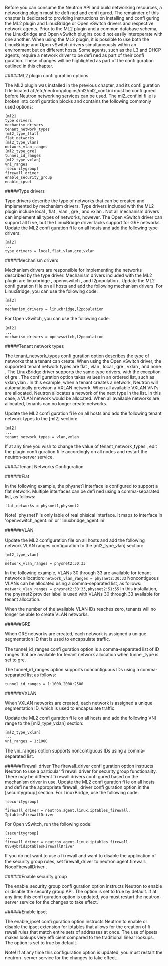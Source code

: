 Before you can consume the Neutron API and build networking resources, a
networking plugin must be defi ned and confi gured. The remainder of this chapter
is dedicated to providing instructions on installing and confi guring the ML2 plugin
and LinuxBridge or Open vSwitch drivers and respective network agents.
Prior to the ML2 plugin and a common database schema, the LinuxBridge and Open
vSwitch plugins could not easily interoperate with one another. When using the
ML2 plugin, it is possible to use both the LinuxBridge and Open vSwitch drivers
simultaneously within an environment but on different hosts. Some agents, such
as the L3 and DHCP agents, require a network driver to be defi ned as part of their
confi guration. These changes will be highlighted as part of the confi guration outlined
in this chapter.

#####ML2 plugin confi guration options

The ML2 plugin was installed in the previous chapter, and its confi guration fi le
located at /etc/neutron/plugins/ml2/ml2_conf.ini must be confi gured before
Neutron networking services can be used.
The ml2_conf.ini fi le is broken into confi guration blocks and contains the following
commonly used options:
```
[ml2]
type drivers
mechanism drivers
tenant_network_types
[ml2_type_flat]
flat_networks
[ml2_type_vlan]
network_vlan_ranges
[ml2_type_gre]
tunnel_id_ranges
[ml2_type_vxlan]
vni_ranges
[securitygroup]
firewall_driver
enable_security_group
enable_ipset
```

#####Type drivers

Type drivers describe the type of networks that can be created and implemented
by mechanism drivers. Type drivers included with the ML2 plugin include local ,
flat , vlan , gre , and vxlan . Not all mechanism drivers can implement all types
of networks, however. The Open vSwitch driver can support all fi ve, but the
LinuxBridge driver lacks support for GRE networks.
Update the ML2 confi guration fi le on all hosts and add the following type drivers:
```
[ml2]
...
type_drivers = local,flat,vlan,gre,vxlan
```

#####Mechanism drivers

Mechanism drivers are responsible for implementing the networks described by the
type driver. Mechanism drivers included with the ML2 plugin are linuxbridge ,
openvswitch , and l2population .
Update the ML2 confi guration fi le on all hosts and add the following mechanism
drivers.
For LinuxBridge, you can use the following code:
```
[ml2]
...
mechanism_drivers = linuxbridge,l2population
```
For Open vSwitch, you can use the following code:
```
[ml2]
...
mechanism_drivers = openvswitch,l2population
```

#####Tenant network types

The tenant_network_types confi guration option describes the type of networks
that a tenant can create. When using the Open vSwitch driver, the supported tenant
network types are flat , vlan , local , gre , vxlan , and none . The LinuxBridge driver
supports the same type drivers, with the exception of gre .
The confi guration option takes values in an ordered list, such as vxlan,vlan . In this
example, when a tenant creates a network, Neutron will automatically provision a
VXLAN network. When all available VXLAN VNI's are allocated, Neutron allocates
a network of the next type in the list. In this case, a VLAN network would be
allocated. When all available networks are allocated, tenants can no longer create
networks.

Update the ML2 confi guration fi le on all hosts and add the following tenant network
types to the [ml2] section:
```
[ml2]
...
tenant_network_types = vlan,vxlan
```
If at any time you wish to change the value of tenant_network_types , edit the
plugin confi guration fi le accordingly on all nodes and restart the neutron-server
service.

#####Tenant Networks Configuration

######Flat

In the following example, the physnet1 interface is configured to support a flat
network. Multiple interfaces can be defi ned using a comma-separated list, as follows:
```
flat_networks = physnet1,physnet2
```
Note! 'physnet1' is only lable of real phisical interface. It maps to interface in 
'openvswitch_agent.ini' or 'linuxbridge_agent.ini'  

######VLAN

Update the ML2 configuration file on all hosts and add the following network VLAN
ranges configuration to the [ml2_type_vlan] section:
```
[ml2_type_vlan]
...
network_vlan_ranges = physnet2:30:33
```
In the following example, VLANs 30 through 33 are available for tenant network
allocation:
`network_vlan_ranges = physnet2:30:33`
Noncontiguous VLANs can be allocated using a comma-separated list, as follows:
`network_vlan_ranges = physnet2:30:33,physnet2:51:55`
In this installation, the physnet2 provider label is used with VLANs 30 through 33
available for tenant allocation.

When the number of the available VLAN IDs reaches zero, tenants
will no longer be able to create VLAN networks.

######GRE

When GRE networks are created, each network is assigned a unique segmentation
ID that is used to encapsulate traffic.

The tunnel_id_ranges confi guration option is a comma-separated list of ID ranges
that are available for tenant network allocation when tunnel_type is set to gre.

The tunnel_id_ranges option supports noncontiguous IDs using a comma-
separated list as follows:
```
tunnel_id_ranges = 1:1000,2000:2500
```

######VXLAN

When VXLAN networks are created, each network is assigned a unique
segmentation ID, which is used to encapsulate traffic.

Update the ML2 confi guration fi le on all hosts and add the following VNI range to
the [ml2_type_vxlan] section:
```
[ml2_type_vxlan]
...
vni_ranges = 1:1000
```

The vni_ranges option supports noncontiguous IDs using a comma-separated list.

######Firewall driver
The firewall_driver confi guration option instructs Neutron to use a particular
fi rewall driver for security group functionality. There may be different fi rewall
drivers confi gured based on the mechanism driver in use.
Update the ML2 confi guration fi le on all hosts and defi ne the appropriate firewall_
driver confi guration option in the [securitygroup] section.
For LinuxBridge, use the following code:
```
[securitygroup]
...
firewall_driver = neutron.agent.linux.iptables_firewall.
IptablesFirewallDriver
```
For Open vSwitch, run the following code:
```
[securitygroup]
...
firewall_driver = neutron.agent.linux.iptables_firewall.
OVSHybridIptablesFirewallDriver
```
If you do not want to use a fi rewall and want to disable the application of the
security group rules, set firewall_driver to neutron.agent.firewall.
NoopFirewallDriver .

######Enable security group

The enable_security_group confi guration option instructs Neutron to enable or
disable the security group API. The option is set to true by default.
If at any time this confi guration option is updated, you must restart the neutron-
server service for the changes to take effect.

######Enable ipset

The enable_ipset confi guration option instructs Neutron to enable or disable the
ipset extension for iptables that allows for the creation of fi rewall rules that match
entire sets of addresses at once. The use of ipsets makes lookups very effi cient
compared to the traditional linear lookups. The option is set to true by default.

Note! If at any time this configuration option is updated, you must restart the neutron-
server service for the changes to take effect.